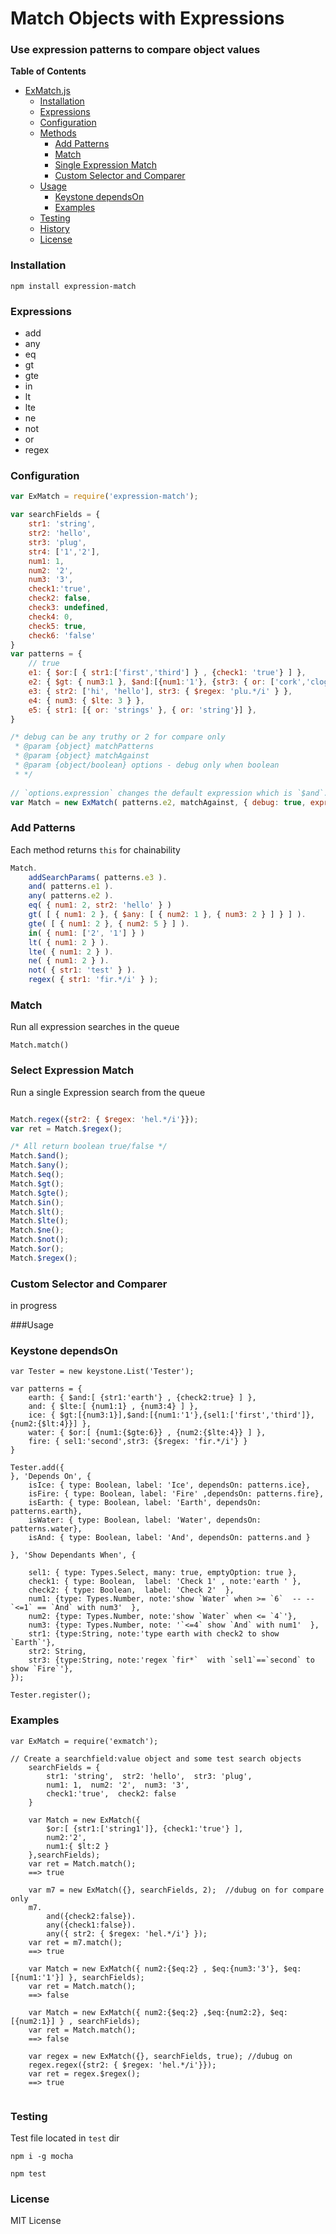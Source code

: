 # Match Objects with Expressions
### Use expression patterns to compare object values

**Table of Contents**

- [ExMatch.js](#expression-matcher)
	- [Installation](#installation)
	- [Expressions](#expressions)
	- [Configuration](#configuration)
	- [Methods](#add-patterns)
		- [Add Patterns](#add-patterns)
		- [Match](#match)
		- [Single Expression Match](#select-expression-match)
		- [Custom Selector and Comparer](#custom-selector-and-comparer)	
	- [Usage](#usage)
		- [Keystone dependsOn](#keystone-dependson)
		- [Examples](#examples)
	- [Testing](#testing)
	- [History](https://github.com/inquisive/expression-match/blob/master/HISTORY.md) 
	- [License](#license)


### Installation
```
npm install expression-match
```
### Expressions
  * add
  * any
  * eq
  * gt
  * gte
  * in
  * lt
  * lte
  * ne
  * not
  * or
  * regex

### Configuration
```javascript
var ExMatch = require('expression-match');

var searchFields = {
	str1: 'string',
	str2: 'hello',
	str3: 'plug',
	str4: ['1','2'],
	num1: 1,
	num2: '2',
	num3: '3',
	check1:'true',
	check2: false,
	check3: undefined,
	check4: 0,
	check5: true,
	check6: 'false'
}
var patterns = {
	// true
	e1: { $or:[ { str1:['first','third'] } , {check1: 'true'} ] },
	e2: { $gt: { num3:1 }, $and:[{num1:'1'}, {str3: { or: ['cork','clog','plug'] } }, {num2:{$lt:4}}] },
	e3: { str2: ['hi', 'hello'], str3: { $regex: 'plu.*/i' } },
	e4: { num3: { $lte: 3 } },
	e5: { str1: [{ or: 'strings' }, { or: 'string'}] },
}

/* debug can be any truthy or 2 for compare only
 * @param {object} matchPatterns
 * @param {object} matchAgainst
 * @param {object/boolean} options - debug only when boolean 
 * */
 
// `options.expression` changes the default expression which is `$and`.  
var Match = new ExMatch( patterns.e2, matchAgainst, { debug: true, expression: '$or' });

```

### Add Patterns
Each method returns `this` for chainability
```javascript
Match.
	addSearchParams( patterns.e3 ).
	and( patterns.e1 ).
	any( patterns.e2 ).
	eq( { num1: 2, str2: 'hello' } )
	gt( [ { num1: 2 }, { $any: [ { num2: 1 }, { num3: 2 } ] } ] ).
	gte( [ { num1: 2 }, { num2: 5 } ] ).
	in( { num1: ['2', '1'] } )
	lt( { num1: 2 } ).
	lte( { num1: 2 } ).
	ne( { num1: 2 } ).
	not( { str1: 'test' } ).
	regex( { str1: 'fir.*/i' } );

```

### Match
Run all expression searches in the queue
```
Match.match()
```

### Select Expression Match
Run a single Expression search from the queue
```javascript

Match.regex({str2: { $regex: 'hel.*/i'}});
var ret = Match.$regex();

/* All return boolean true/false */
Match.$and();
Match.$any(); 
Match.$eq();
Match.$gt();
Match.$gte();
Match.$in();
Match.$lt();
Match.$lte();
Match.$ne();
Match.$not();
Match.$or();
Match.$regex();

```

### Custom Selector and Comparer
in progress

###Usage

### Keystone dependsOn
```
var Tester = new keystone.List('Tester');

var patterns = {
	earth: { $and:[ {str1:'earth'} , {check2:true} ] },
	and: { $lte:[ {num1:1} , {num3:4} ] },
	ice: { $gt:[{num3:1}],$and:[{num1:'1'},{sel1:['first','third']},{num2:{$lt:4}}] },
	water: { $or:[ {num1:{$gte:6}} , {num2:{$lte:4}} ] },
	fire: { sel1:'second',str3: {$regex: 'fir.*/i'} }
}

Tester.add({
}, 'Depends On', {
	isIce: { type: Boolean, label: 'Ice', dependsOn: patterns.ice},
	isFire: { type: Boolean, label: 'Fire' ,dependsOn: patterns.fire},
	isEarth: { type: Boolean, label: 'Earth', dependsOn: patterns.earth},
	isWater: { type: Boolean, label: 'Water', dependsOn: patterns.water},
	isAnd: { type: Boolean, label: 'And', dependsOn: patterns.and }

}, 'Show Dependants When', {

    sel1: { type: Types.Select, many: true, emptyOption: true },
	check1: { type: Boolean,  label: 'Check 1' , note:'earth ' },
	check2: { type: Boolean,  label: 'Check 2'  },
	num1: {type: Types.Number, note:'show `Water` when >= `6`  -- --  `<=1` == `And` with num3'  },
	num2: {type: Types.Number, note:'show `Water` when <= `4`'},
	num3: {type: Types.Number, note: '`<=4` show `And` with num1'  },
	str1: {type:String, note:'type earth with check2 to show `Earth`'},
	str2: String,
	str3: {type:String, note:'regex `fir*`  with `sel1`==`second` to show `Fire`'},
});

Tester.register();

```
### Examples
```
var ExMatch = require('exmatch');

// Create a searchfield:value object and some test search objects
	searchFields = {
		str1: 'string',  str2: 'hello',  str3: 'plug',
		num1: 1,  num2: '2',  num3: '3', 
        check1:'true',  check2: false
	}
	
    var Match = new ExMatch({
    	$or:[ {str1:['string1']}, {check1:'true'} ],
        num2:'2',
        num1:{ $lt:2 }
    },searchFields);
    var ret = Match.match();
    ==> true
    
    var m7 = new ExMatch({}, searchFields, 2);  //dubug on for compare only
	m7.
    	and({check2:false}).
		any({check1:false}).
		any({ str2: { $regex: 'hel.*/i'} });
	var ret = m7.match();
	==> true
    
    var Match = new ExMatch({ num2:{$eq:2} , $eq:{num3:'3'}, $eq:[{num1:'1'}] }, searchFields);
    var ret = Match.match();
    ==> false
    
    var Match = new ExMatch({ num2:{$eq:2} ,$eq:{num2:2}, $eq:[{num2:1}] } , searchFields);
    var ret = Match.match();
    ==> false
    
    var regex = new ExMatch({}, searchFields, true); //dubug on
	regex.regex({str2: { $regex: 'hel.*/i'}});
	var ret = regex.$regex();
	==> true
   

```

### Testing
Test file located in `test` dir
```
npm i -g mocha

npm test

```


### License
MIT License

